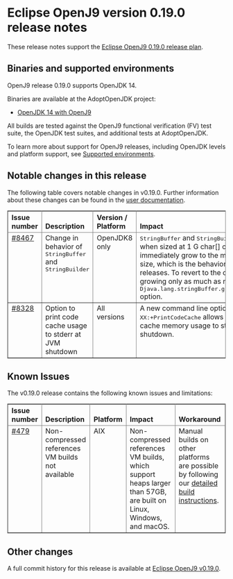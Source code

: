 <!--
* Copyright (c) 2020, 2021 IBM Corp. and others
*
* This program and the accompanying materials are made
* available under the terms of the Eclipse Public License 2.0
* which accompanies this distribution and is available at
* https://www.eclipse.org/legal/epl-2.0/ or the Apache
* License, Version 2.0 which accompanies this distribution and
* is available at https://www.apache.org/licenses/LICENSE-2.0.
*
* This Source Code may also be made available under the
* following Secondary Licenses when the conditions for such
* availability set forth in the Eclipse Public License, v. 2.0
* are satisfied: GNU General Public License, version 2 with
* the GNU Classpath Exception [1] and GNU General Public
* License, version 2 with the OpenJDK Assembly Exception [2].
*
* [1] https://www.gnu.org/software/classpath/license.html
* [2] http://openjdk.java.net/legal/assembly-exception.html
*
* SPDX-License-Identifier: EPL-2.0 OR Apache-2.0 OR GPL-2.0 WITH
* Classpath-exception-2.0 OR LicenseRef-GPL-2.0 WITH Assembly-exception
-->

# Eclipse OpenJ9 version 0.19.0 release notes

These release notes support the [Eclipse OpenJ9 0.19.0 release plan](https://projects.eclipse.org/projects/technology.openj9/releases/0.19.0/plan).

## Binaries and supported environments

OpenJ9 release 0.19.0 supports OpenJDK 14.

Binaries are available at the AdoptOpenJDK project:

- [OpenJDK 14 with OpenJ9](https://adoptopenjdk.net/archive.html?variant=openjdk14&jvmVariant=openj9)

All builds are tested against the OpenJ9 functional verification (FV) test suite, the OpenJDK test suites, and additional tests at AdoptOpenJDK.

To learn more about support for OpenJ9 releases, including OpenJDK levels and platform support, see [Supported environments](https://eclipse.org/openj9/docs/openj9_support/index.html).


## Notable changes in this release

The following table covers notable changes in v0.19.0. Further information about these changes can be found in the [user documentation](https://www.eclipse.org/openj9/docs/version0.19/).

<table cellpadding="4" cellspacing="0" summary="" width="100%" rules="all" frame="border" border="1"><thead align="left">
<tr valign="bottom">
<th valign="bottom">Issue number</th>
<th valign="bottom">Description</th>
<th valign="bottom">Version / Platform</th>
<th valign="bottom">Impact</th>
</tr>
</thead>
<tbody>

<tr><td valign="top"><a href="https://github.com/eclipse-openj9/openj9/pull/8467">#8467</a></td>
<td valign="top">Change in behavior of <tt>StringBuffer</tt> and <tt>StringBuilder</tt></td>
<td valign="top">OpenJDK8 only</td>
<td valign="top"><tt>StringBuffer</tt> and <tt>StringBuilder</tt> grow differently when sized at 1 G char[] or larger. They immediately grow to the maximum possible size, which is the behavior in Java 11 and later releases. To revert to the older behavior of growing only as much as necessary, use the <tt>-Djava.lang.stringBuffer.growAggressively=false</tt> option.</td>
</tr>

<tr><td valign="top"><a href="https://github.com/eclipse-openj9/openj9/pull/8328">#8328</a></td>
<td valign="top">Option to print code cache usage to stderr at JVM shutdown</tt></td>
<td valign="top">All versions</td>
<td valign="top">A new command line option <tt>-XX:+PrintCodeCache</tt> allows you to print the code cache memory usage to stderr at JVM shutdown.</td>
</tr>

</table>


## Known Issues

The v0.19.0 release contains the following known issues and limitations:

<table cellpadding="4" cellspacing="0" summary="" width="100%" rules="all" frame="border" border="1">
<thead align="left">
<tr valign="bottom">
<th valign="bottom">Issue number</th>
<th valign="bottom">Description</th>
<th valign="bottom">Platform</th>
<th valign="bottom">Impact</th>
<th valign="bottom">Workaround</th>
</tr>
</thead>
<tbody>

<tr><td valign="top"><a href="https://github.com/eclipse-openj9/openj9/issues/479">#479</a></td>
<td valign="top">Non-compressed references VM builds not available</td>
<td valign="top">AIX</td>
<td valign="top">Non-compressed references VM builds, which support heaps larger than 57GB, are built on Linux, Windows, and macOS. </td>
<td valign="top">Manual builds on other platforms are possible by following our <a href="https://github.com/eclipse-openj9/openj9/blob/master/buildenv/Build_Instructions_V8.md">detailed build instructions</a>.</td>
</tr>

</tbody>
</table>


## Other changes

A full commit history for this release is available at [Eclipse OpenJ9 v0.19.0](https://github.com/eclipse-openj9/openj9/releases/tag/openj9-0.19.0).
